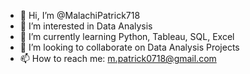 - 👋 Hi, I’m @MalachiPatrick718
- 👀 I’m interested in Data Analysis
- 🌱 I’m currently learning Python, Tableau, SQL, Excel
- 💞️ I’m looking to collaborate on Data Analysis Projects
- 📫 How to reach me: m.patrick0718@gmail.com

<!---
MalachiPatrick718/MalachiPatrick718 is a ✨ special ✨ repository because its `README.md` (this file) appears on your GitHub profile.
You can click the Preview link to take a look at your changes.
--->
